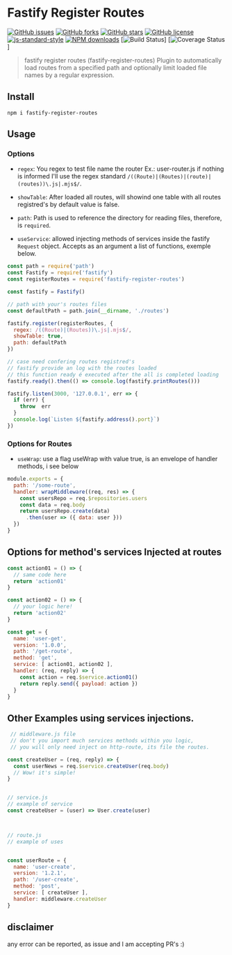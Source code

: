 # Fastify Register Routes

[![GitHub issues](https://img.shields.io/github/issues/israeleriston/fastify-register-routes.svg)](https://github.com/israeleriston/fastify-register-routes/issues) [![GitHub forks](https://img.shields.io/github/forks/israeleriston/fastify-register-routes.svg)](https://github.com/israeleriston/fastify-register-routes/network) [![GitHub stars](https://img.shields.io/github/stars/israeleriston/fastify-register-routes.svg)](https://github.com/israeleriston/fastify-register-routes/stargazers) [![GitHub license](https://img.shields.io/github/license/israeleriston/fastify-register-routes.svg)](https://github.com/israeleriston/fastify-register-routes/blob/master/LICENSE) [![js-standard-style](https://img.shields.io/badge/code%20style-standard-brightgreen.svg?style=flat)](http://standardjs.com/) [![NPM downloads](https://img.shields.io/npm/dm/fastify-register-routes.svg?style=flat)](https://www.npmjs.com/package/fastify-register-routes) [![Build Status](https://travis-ci.org/israeleriston/fastify-register-routes.svg?branch=master)] [![Coverage Status](https://coveralls.io/repos/github/israeleriston/fastify-register-routes/badge.svg?branch=master)]

> fastify register routes (fastify-register-routes) Plugin to automatically load routes from a specified path and optionally limit loaded file names by a regular expression.


## Install

`npm i fastify-register-routes `


## Usage

### Options

* `regex`: You regex to test file name the router Ex.: user-router.js
  if nothing is informed I'll use the regex standard `/((Route)|(Routes)|(route)|(routes))\.js|.mjs$/`.

* `showTable`: After loaded all routes, will showind one table
  with all routes registred's by default value is false.

* `path`: Path is used to reference the directory for reading files, therefore, is `required`.

* `useService`: allowed injecting methods of services inside the fastify `Request` object.
  Accepts as an argument a list of functions, exemple below.



```js
const path = require('path')
const Fastify = require('fastify')
const registerRoutes = require('fastify-register-routes')

const fastify = Fastify()

// path with your's routes files
const defaultPath = path.join(__dirname, './routes')

fastify.register(registerRoutes, {
  regex: /((Route)|(Routes))\.js|.mjs$/,
  showTable: true,
  path: defaultPath
})

// case need confering routes registred's
// fastify provide an log with the routes loaded
// this function ready é executed after the all is completed loading
fastify.ready().then(() => console.log(fastify.printRoutes()))

fastify.listen(3000, '127.0.0.1', err => {
  if (err) {
    throw  err
  }
  console.log(`Listen ${fastify.address().port}`)
})

```

### Options for Routes

* `useWrap`: use a flag useWrap with value true, is an envelope of handler methods, i see below


```js
module.exports = {
  path: '/some-route',
  handler: wrapMiddleware((req, res) => {
    const usersRepo = req.$repositories.users
    const data = req.body
    return usersRepo.create(data)
      .then(user => ({ data: user }))
  })
}
```

## Options for method's services Injected at routes

```js
const action01 = () => {
  // same code here
  return 'action01'
}

const action02 = () => {
  // your logic here!
  return 'action02'
}

const get = {
  name: 'user-get',
  version: '1.0.0',
  path: '/get-route',
  method: 'get',
  service: [ action01, action02 ],
  handler: (req, reply) => {
    const action = req.$service.action01()
    return reply.send({ payload: action })
  }
}

```
## Other Examples using services injections.

```js
 // middleware.js file
 // don't you import much services methods within you logic,
 // you will only need inject on http-route, its file the routes.

const createUser = (req, reply) => {
  const userNews = req.$service.createUser(req.body)
  // Wow! it's simple!
}


// service.js
// example of service
const createUser = (user) => User.create(user)



// route.js
// example of uses


const userRoute = {
  name: 'user-create',
  version: '1.2.1',
  path: '/user-create',
  method: 'post',
  service: [ createUser ],
  handler: middleware.createUser
}
```

## disclaimer
any error can be reported, as issue and I am accepting PR's :)
